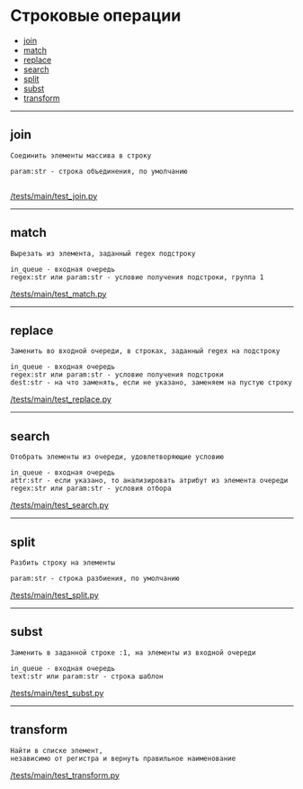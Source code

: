 # Строковые операции

- [join](#join)
- [match](#match)
- [replace](#replace)
- [search](#search)
- [split](#split)
- [subst](#subst)
- [transform](#transform)

---

## **join**

```text
Соединить элементы массива в строку

param:str - строка объединения, по умолчанию 


```

[/tests/main/test_join.py](/tests/main/test_join.py)

---

## **match**

```text
Вырезать из элемента, заданный regex подстроку

in_queue - входная очередь
regex:str или param:str - условие получения подстроки, группа 1

```

[/tests/main/test_match.py](/tests/main/test_match.py)

---

## **replace**

```text
Заменить во входной очереди, в строках, заданный regex на подстроку

in_queue - входная очередь
regex:str или param:str - условие получения подстроки
dest:str - на что заменять, если не указано, заменяем на пустую строку

```

[/tests/main/test_replace.py](/tests/main/test_replace.py)

---

## **search**

```text
Отобрать элементы из очереди, удовлетворяющие условию

in_queue - входная очередь
attr:str - если указано, то анализировать атрибут из элемента очереди
regex:str или param:str - условия отбора

```

[/tests/main/test_search.py](/tests/main/test_search.py)

---

## **split**

```text
Разбить строку на элементы

param:str - строка разбиения, по умолчанию 

```

[/tests/main/test_split.py](/tests/main/test_split.py)

---

## **subst**

```text
Заменить в заданной строке :1, на элементы из входной очереди

in_queue - входная очередь
text:str или param:str - строка шаблон

```

[/tests/main/test_subst.py](/tests/main/test_subst.py)

---

## **transform**

```text
Найти в списке элемент,
независимо от регистра и вернуть правильное наименование
```

[/tests/main/test_transform.py](/tests/main/test_transform.py)
